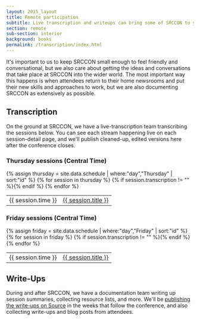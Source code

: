 ```yaml
---
layout: 2015_layout
title: Remote participation
subtitle: Live transcription and writeups can bring some of SRCCON to you.
section: remote
sub-section: interior
background: books
permalink: /transcription/index.html
---
```


It's important to us to keep SRCCON small enough to feel friendly and conversational, but we also care about getting the ideas and conversations that take place at SRCCON into the wider world. The most important way this happens is when attendees return to their home newsrooms and put their new skills and approaches to work, but we are also documenting SRCCON as extensively as possible. 

## Transcription

On the ground at SRCCON, we have a live-transcription team transcribing the sessions below. You can see each stream happening live on each session-detail page, and we'll publish cleaned-up, edited versions here after the conference closes. 

<div>
    <h3>Thursday sessions (Central Time)</h3>
    <table>{% assign thursday = site.data.schedule | where:"day","Thursday" | sort:"id" %}
{% for session in thursday %}
        {% if session.transcription != "" %}<tr><td>{{ session.time }}</td><td><a href="http://schedule.srccon.org/#_session-{{ session.id }}">{{ session.title }}</a></td></tr>{% endif %}
{% endfor %}
    </table>
</div>

<div>
    <h3>Friday sessions (Central Time)</h3>
    <table>{% assign friday = site.data.schedule | where:"day","Friday" | sort:"id" %}
{% for session in friday %}
        {% if session.transcription != "" %}<tr><td>{{ session.time }}</td><td><a href="http://schedule.srccon.org/#_session-{{ session.id }}">{{ session.title }}</a></td></tr>{% endif %}
{% endfor %}
    </table>
</div>

## Write-Ups

During and after SRCCON, we have a documentation team writing up session summaries, collecting resource lists, and more. We'll be [publishing the write-ups on Source](https://source.opennews.org) in the weeks that follow the conference, and also collecting write-ups and blog posts from attendees.
